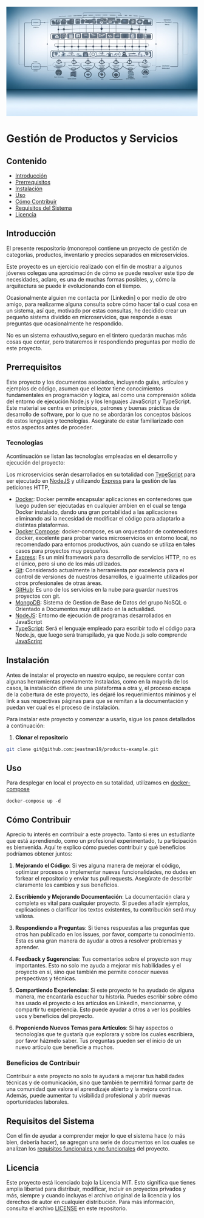 ![banner](./documentation/images/banner1.webp)

# Gestión de Productos y Servicios

## Contenido

- [Introducción](#introducción)
- [Prerrequisitos](#prerrequisitos)
- [Instalación](#instalación)
- [Uso](#uso)
- [Cómo Contribuir](#cómo-contribuir)
- [Requisitos del Sistema](#re)
- [Licencia](#licencia)

## Introducción

El presente respositorio (monorepo) contiene un proyecto de gestión de categorías, productos, inventario y precios separados en microservicios.

Este proyecto es un ejercicio realizado con el fin de mostrar a algunos jóvenes colegas una aproximación de cómo se puede resolver este tipo de necesidades, aclaro, es una de muchas formas posibles, y, cómo la arquitectura se puede ir evolucionando con el tiempo.

Ocasionalmente alguien me contacta por [Linkedin] o por medio de otro amigo, para realizarme alguna consulta sobre cómo hacer tal o cual cosa en un sistema, así que, motivado por estas consultas, he decidido crear un pequeño sistema dividido en microservicios, que responde a esas preguntas que ocasionalmente he respondido.

No es un sistema exhaustivo,seguro en el tintero quedarán muchas más cosas que contar, pero trataremos ir respondiendo preguntas por medio de este proyecto.

## Prerrequisitos

Este proyecto y los documentos asociados, incluyendo guías, artículos y ejemplos de código, asumen que el lector tiene conocimientos fundamentales en programación y lógica, así como una comprensión sólida del entorno de ejecución Node.js y los lenguajes JavaScript y TypeScript. Este material se centra en principios, patrones y buenas prácticas de desarrollo de software, por lo que no se abordarán los conceptos básicos de estos lenguajes y tecnologías. Asegúrate de estar familiarizado con estos aspectos antes de proceder.

### Tecnologías

Acontinuación se listan las tecnologías empleadas en el desarrollo y ejecución del proyecto:

Los microservicios serán desarrollados en su totalidad con [TypeScript][ts] para ser ejecutado en [NodeJS][node] y utilizando [Express][express] para la gestión de las peticiones HTTP,

- [Docker][docker]: Docker permite encapsular aplicaciones en contenedores que luego puden ser ejecutadas en cualquier ambien en el cual se tenga Docker instalado, dando una gran portabilidad a las aplicaciones eliminando así la necesidad de modificar el código para adaptarlo a distintas plataformas.
- [Docker Compose][compose]: docker-compose, es un orquestador de contenedores docker, excelente para probar varios microservicios en entorno local, no recomendado para entornos productivos, aún cuando se utiliza en tales casos para proyectos muy pequeños.
- [Express][express]: Es un mini framework para desarrollo de servicios HTTP, no es el único, pero si uno de los más utilizados.
- [Git][git]: Considerado actualmente la herramienta por excelencia para el control de versiones de nuestros desarrollos, e igualmente utilizados por otros profesionales de otras áreas.
- [GitHub][github]: Es uno de los servicios en la nube para guardar nuestros proyectos con git.
- [MongoDB][mongo]: Sistema de Gestion de Base de Datos del grupo NoSQL o Orientado a Documentos muy utilizado en la actualidad.
- [NodeJS][node]: Entorno de ejecución de programas desarrollados en JavaScript
- [TypeScript][ts]: Será el lenguaje empleado para escribir todo el código para Node.js, que luego será transpilado, ya que Node.js solo comprende [JavaScript][js]

## Instalación

Antes de instalar el proyecto en nuestro equipo, se requiere contar con algunas herramientas previamente instaladas, como en la mayoría de los casos, la instalación difiere de una plataforma a otra y, el proceso escapa de la cobertura de este proyecto, les dejaré los requerimientos mínimos y el link a sus respectivas páginas para que se remitan a la documentación y puedan ver cual es el proceso de instalación.

Para instalar este proyecto y comenzar a usarlo, sigue los pasos detallados a continuación:

1. **Clonar el repositorio**

```sh
git clone git@github.com:jeastman19/products-example.git
```

## Uso

Para desplegar en local el proyecto en su totalidad, utilizamos en [docker-compose][compose]

```
docker-compose up -d
```

## Cómo Contribuir

Aprecio tu interés en contribuir a este proyecto. Tanto si eres un estudiante que está aprendiendo, como un profesional experimentado, tu participación es bienvenida. Aquí te explico cómo puedes contribuir y qué beneficios podríamos obtener juntos:

1. **Mejorando el Código**: Si ves alguna manera de mejorar el código, optimizar procesos o implementar nuevas funcionalidades, no dudes en forkear el repositorio y enviar tus pull requests. Asegúrate de describir claramente los cambios y sus beneficios.

2. **Escribiendo y Mejorando Documentación**: La documentación clara y completa es vital para cualquier proyecto. Si puedes añadir ejemplos, explicaciones o clarificar los textos existentes, tu contribución será muy valiosa.

3. **Respondiendo a Preguntas**: Si tienes respuestas a las preguntas que otros han publicado en los issues, por favor, comparte tu conocimiento. Esta es una gran manera de ayudar a otros a resolver problemas y aprender.

4. **Feedback y Sugerencias**: Tus comentarios sobre el proyecto son muy importantes. Esto no solo me ayuda a mejorar mis habilidades y el proyecto en sí, sino que también me permite conocer nuevas perspectivas y técnicas.

5. **Compartiendo Experiencias**: Si este proyecto te ha ayudado de alguna manera, me encantaría escuchar tu historia. Puedes escribir sobre cómo has usado el proyecto o los artículos en LinkedIn, mencionarme, y compartir tu experiencia. Esto puede ayudar a otros a ver los posibles usos y beneficios del proyecto.

6. **Proponiendo Nuevos Temas para Artículos**: Si hay aspectos o tecnologías que te gustaría que explorara y sobre los cuales escribiera, por favor házmelo saber. Tus preguntas pueden ser el inicio de un nuevo artículo que beneficie a muchos.

### Beneficios de Contribuir

Contribuir a este proyecto no solo te ayudará a mejorar tus habilidades técnicas y de comunicación, sino que también te permitirá formar parte de una comunidad que valora el aprendizaje abierto y la mejora continua. Además, puede aumentar tu visibilidad profesional y abrir nuevas oportunidades laborales.

## Requisitos del Sistema

Con el fin de ayudar a comprender mejor lo que el sistema hace (o más bien, debería hacer), se agregan una serie de documentos en los cuales se analizan los [requisitos funcionales y no funcionales][requisitos] del proyecto.

## Licencia

Este proyecto está licenciado bajo la Licencia MIT. Esto significa que tienes amplia libertad para distribuir, modificar, incluir en proyectos privados y más, siempre y cuando incluyas el archivo original de la licencia y los derechos de autor en cualquier distribución. Para más información, consulta el archivo [LICENSE][license] en este repositorio.

[compose]: https://docs.docker.com/compose/
[docker]: https://www.docker.com/
[express]: https://expressjs.com/es/
[git]: https://git-scm.com/
[github]: https://github.com/
[js]: https://developer.mozilla.org/es/docs/Web/JavaScript
[license]: ./LICENSE
[mongo]: https://www.mongodb.com/es
[node]: https://nodejs.org/en
[ts]: https://www.typescriptlang.org/
[requisitos]: ./documentation/001%20-%20requisitos.md
